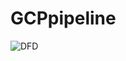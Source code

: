 # GCPpipeline



![DFD](https://user-images.githubusercontent.com/46654616/100659298-1ad1e000-3359-11eb-9cf5-0c25688210ae.PNG)

